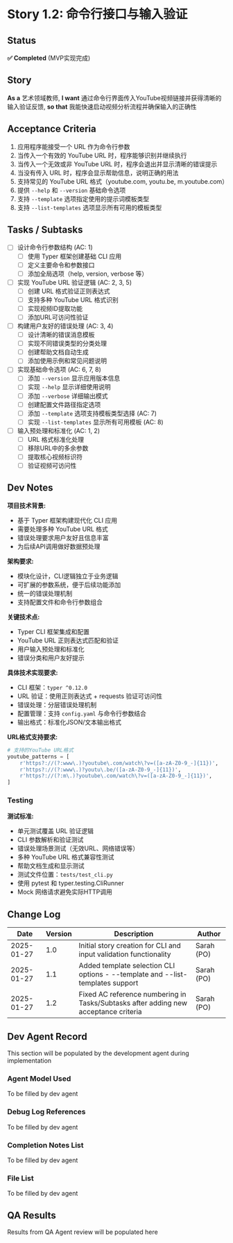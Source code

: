 # Story 1.2: 命令行接口与输入验证

## Status

**✅ Completed** (MVP实现完成)

## Story

**As a** 艺术领域教师,
**I want** 通过命令行界面传入YouTube视频链接并获得清晰的输入验证反馈,
**so that** 我能快速启动视频分析流程并确保输入的正确性

## Acceptance Criteria

1. 应用程序能接受一个 URL 作为命令行参数
2. 当传入一个有效的 YouTube URL 时，程序能够识别并继续执行
3. 当传入一个无效或非 YouTube URL 时，程序会退出并显示清晰的错误提示
4. 当没有传入 URL 时，程序会显示帮助信息，说明正确的用法
5. 支持常见的 YouTube URL 格式（youtube.com, youtu.be, m.youtube.com）
6. 提供 `--help` 和 `--version` 基础命令选项
7. 支持 `--template` 选项指定使用的提示词模板类型
8. 支持 `--list-templates` 选项显示所有可用的模板类型

## Tasks / Subtasks

- [ ] 设计命令行参数结构 (AC: 1)
  - [ ] 使用 Typer 框架创建基础 CLI 应用
  - [ ] 定义主要命令和参数接口
  - [ ] 添加全局选项（help, version, verbose 等）

- [ ] 实现 YouTube URL 验证逻辑 (AC: 2, 3, 5)
  - [ ] 创建 URL 格式验证正则表达式
  - [ ] 支持多种 YouTube URL 格式识别
  - [ ] 实现视频ID提取功能
  - [ ] 添加URL可访问性验证

- [ ] 构建用户友好的错误处理 (AC: 3, 4)
  - [ ] 设计清晰的错误消息模板
  - [ ] 实现不同错误类型的分类处理
  - [ ] 创建帮助文档自动生成
  - [ ] 添加使用示例和常见问题说明

- [ ] 实现基础命令选项 (AC: 6, 7, 8)
  - [ ] 添加 `--version` 显示应用版本信息
  - [ ] 实现 `--help` 显示详细使用说明
  - [ ] 添加 `--verbose` 详细输出模式
  - [ ] 创建配置文件路径指定选项
  - [ ] 添加 `--template` 选项支持模板类型选择 (AC: 7)
  - [ ] 实现 `--list-templates` 显示所有可用模板 (AC: 8)

- [ ] 输入预处理和标准化 (AC: 1, 2)
  - [ ] URL 格式标准化处理
  - [ ] 移除URL中的多余参数
  - [ ] 提取核心视频标识符
  - [ ] 验证视频可访问性

## Dev Notes

**项目技术背景:**

- 基于 Typer 框架构建现代化 CLI 应用
- 需要处理多种 YouTube URL 格式
- 错误处理要求用户友好且信息丰富
- 为后续API调用做好数据预处理

**架构要求:**

- 模块化设计，CLI逻辑独立于业务逻辑
- 可扩展的参数系统，便于后续功能添加
- 统一的错误处理机制
- 支持配置文件和命令行参数组合

**关键技术点:**

- Typer CLI 框架集成和配置
- YouTube URL 正则表达式匹配和验证
- 用户输入预处理和标准化
- 错误分类和用户友好提示

**具体技术实现要求:**

- CLI 框架：`typer ^0.12.0`
- URL 验证：使用正则表达式 + requests 验证可访问性
- 错误处理：分层错误处理机制
- 配置管理：支持 `config.yaml` 与命令行参数结合
- 输出格式：标准化JSON/文本输出格式

**URL格式支持要求:**

```python
# 支持的YouTube URL格式
youtube_patterns = [
    r'https?://(?:www\.)?youtube\.com/watch\?v=([a-zA-Z0-9_-]{11})',
    r'https?://(?:www\.)?youtu\.be/([a-zA-Z0-9_-]{11})',
    r'https?://(?:m\.)?youtube\.com/watch\?v=([a-zA-Z0-9_-]{11})',
]
```

### Testing

**测试标准:**

- 单元测试覆盖 URL 验证逻辑
- CLI 参数解析和验证测试
- 错误处理场景测试（无效URL、网络错误等）
- 多种 YouTube URL 格式兼容性测试
- 帮助文档生成和显示测试
- 测试文件位置：`tests/test_cli.py`
- 使用 pytest 和 typer.testing.CliRunner
- Mock 网络请求避免实际HTTP调用

## Change Log

| Date | Version | Description | Author |
|------|---------|-------------|--------|
| 2025-01-27 | 1.0 | Initial story creation for CLI and input validation functionality | Sarah (PO) |
| 2025-01-27 | 1.1 | Added template selection CLI options - --template and --list-templates support | Sarah (PO) |
| 2025-01-27 | 1.2 | Fixed AC reference numbering in Tasks/Subtasks after adding new acceptance criteria | Sarah (PO) |

## Dev Agent Record

This section will be populated by the development agent during implementation

### Agent Model Used

To be filled by dev agent

### Debug Log References

To be filled by dev agent

### Completion Notes List

To be filled by dev agent

### File List

To be filled by dev agent

## QA Results

Results from QA Agent review will be populated here
